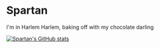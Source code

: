﻿# Spartan
I'm in Harlem Harlem, baking off with my chocolate darling

[![Spartan's GitHub stats](https://github-readme-stats.vercel.app/api?username=Spartan)](https://github.com/anuraghazra/github-readme-stats)
